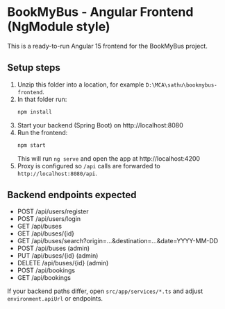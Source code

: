 
# BookMyBus - Angular Frontend (NgModule style)

This is a ready-to-run Angular 15 frontend for the BookMyBus project.

## Setup steps

1. Unzip this folder into a location, for example `D:\MCA\sathu\bookmybus-frontend`.
2. In that folder run:
   ```bash
   npm install
   ```
3. Start your backend (Spring Boot) on http://localhost:8080
4. Run the frontend:
   ```bash
   npm start
   ```
   This will run `ng serve` and open the app at http://localhost:4200
5. Proxy is configured so `/api` calls are forwarded to `http://localhost:8080/api`.

## Backend endpoints expected
- POST /api/users/register
- POST /api/users/login
- GET /api/buses
- GET /api/buses/{id}
- GET /api/buses/search?origin=...&destination=...&date=YYYY-MM-DD
- POST /api/buses (admin)
- PUT /api/buses/{id} (admin)
- DELETE /api/buses/{id} (admin)
- POST /api/bookings
- GET /api/bookings

If your backend paths differ, open `src/app/services/*.ts` and adjust `environment.apiUrl` or endpoints.
